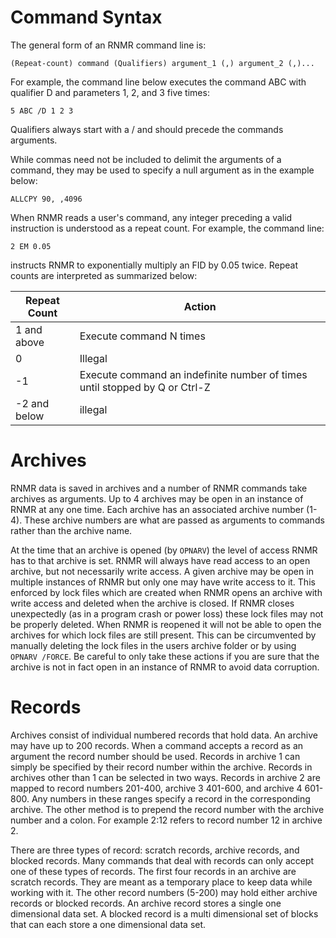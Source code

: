 # Command Syntax
The general form of an RNMR command line is:

    (Repeat-count) command (Qualifiers) argument_1 (,) argument_2 (,)...

For example, the command line below executes the command ABC with qualifier D and parameters 1, 2, and 3 five times:

    5 ABC /D 1 2 3

Qualifiers always start with a / and should precede the commands arguments.

While commas need not be included to delimit the arguments of a command, they may be used to specify a null
argument as in the example below:

    ALLCPY 90, ,4096

When RNMR reads a user's command, any integer preceding a valid instruction is understood as a repeat count. For
example, the command line:

    2 EM 0.05

instructs RNMR to exponentially multiply an FID by 0.05 twice.
Repeat counts are interpreted as summarized below:

Repeat Count | Action
------------ | ------
1 and above  | Execute command N times
0            | Illegal
-1           | Execute command an indefinite number of times until stopped by Q or Ctrl-Z
-2 and below | illegal

# Archives
RNMR data is saved in archives and a number of RNMR commands take archives as arguments. Up to 4 archives may be open in
an instance of RNMR at any one time. Each archive has an associated archive number (1-4). These archive numbers are what
are passed as arguments to commands rather than the archive name.

At the time that an archive is opened (by `OPNARV`) the level of access RNMR has to that archive is set. RNMR will
always have read access to an open archive, but not necessarily write access. A given archive may be open in multiple
instances of RNMR but only one may have write access to it. This enforced by lock files which are created when RNMR
opens an archive with write access and deleted when the archive is closed. If RNMR closes unexpectedly (as in a program
crash or power loss) these lock files may not be properly deleted. When RNMR is reopened it will not be able to open the
archives for which lock files are still present. This can be circumvented by manually deleting the lock files in the
users archive folder or by using `OPNARV /FORCE`. Be careful to only take these actions if you are sure that the archive
is not in fact open in an instance of RNMR to avoid data corruption.

# Records
Archives consist of individual numbered records that hold data. An archive may have up to 200 records. When a command
accepts a record as an argument the record number should be used. Records in archive 1 can simply be specified by their
record number within the archive. Records in archives other than 1 can be selected in two ways. Records in archive 2 are
mapped to record numbers 201-400, archive 3 401-600, and archive 4 601-800. Any numbers in these ranges specify a record
in the corresponding archive. The other method is to prepend the record number with the archive number and a colon. For
example 2:12 refers to record number 12 in archive 2.

There are three types of record: scratch records, archive records, and blocked records. Many commands that deal with
records can only accept one of these types of records. The first four records in an archive are scratch records. They
are meant as a temporary place to keep data while working with it. The other record numbers (5-200) may hold either
archive records or blocked records. An archive record stores a single one dimensional data set. A blocked record is a
multi dimensional set of blocks that can each store a one dimensional data set.
